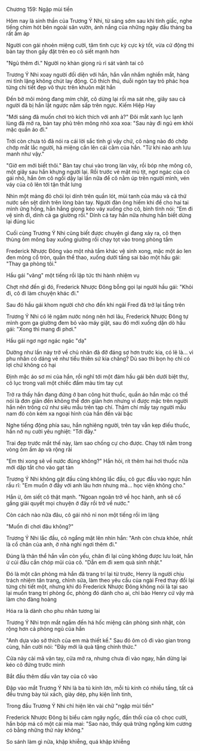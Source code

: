 




Chương 159: Ngập mùi tiền

Hôm nay là sinh thần của Trương Ý Nhi, từ sáng sớm sau khi tỉnh giấc, nghe tiếng chim hót bên ngoài sân vườn, ánh nắng của những ngày đầu tháng ba rất ấm áp

Người con gái nhoẻn miệng cười, tâm tình cực kỳ cực kỳ tốt, vừa cử động thì bàn tay thon gầy đặt trên eo cô siết mạnh hơn

"Ngủ thêm đi." Người nọ khàn giọng rủ rỉ sát vành tai cô

Trương Ý Nhi xoay người đối diện với hắn, hắn vẫn nhắm nghiền mắt, hàng mi tĩnh lặng không chút lay động. Cô thích thú, duỗi ngón tay trỏ phác họa từng chi tiết đẹp vô thực trên khuôn mặt hắn

Đến bờ môi mỏng đang mím chặt, cô dừng lại rồi ma sát nhẹ, giây sau cả người đã bị hắn lật ngược nằm sấp trên ngực. Kiếm Hiệp Hay

"Mới sáng đã muốn chơi trò kích thích với anh à?" Đôi mắt xanh lục lạnh lùng đã mở ra, bàn tay phủ trên mông nhỏ xoa xoa: "Sau này đi ngủ em khỏi mặc quần áo đi."

Trời còn chưa tỏ đã nói ra cái lời sắc tình gì vậy chứ, cô nàng nào đó chớp chớp mắt lắc người, há miệng cắn lên cái cằm của hắn. "Từ khi nào anh lưu manh như vậy."

"Giờ em mới biết thôi." Bàn tay chui vào trong làn váy, rồi bóp nhẹ mông cô, một giây sau hắn khựng người lại. Rồi trước vẻ mặt mù tịt, ngơ ngác của cô gái nhỏ, hắn ôm cô ngồi dậy lại lần nữa để cô nằm úp trên người mình, vén váy của cô lên tới tận thắt lưng

Nhìn một mảng đỏ chói lọi dính trên quần lót, mùi tanh của máu và cả thứ nước sền sệt dính trên lòng bàn tay. Người đàn ông hiếm khi để cho hai tai mình ửng hồng, hắn hắng giọng kéo váy xuống cho cô, bình tĩnh nói: "Em đi vệ sinh đi, dính cả ga giường rồi." Dính cả tay hắn nữa nhưng hắn biết dừng lại đúng lúc

Cuối cùng Trương Ý Nhi cũng biết được chuyện gì đang xảy ra, cô thẹn thùng ôm mông bay xuống giường rồi chạy tọt vào trong phòng tắm

Frederick Nhược Đông vào một nhà tắm khác vệ sinh xong, mặc một áo len đen mỏng cổ tròn, quần thể thao, xuống dưới tầng sai bảo một hầu gái: "Thay ga phòng tôi."

Hầu gái "vâng" một tiếng rồi lập tức thi hành nhiệm vụ

Chợt nhớ đến gì đó, Frederick Nhược Đông bỗng gọi lại người hầu gái: "Khỏi đi, cô đi làm chuyện khác đi."

Sau đó hầu gái khom người chờ cho đến khi ngài Fred đã trở lại tầng trên

Trương Ý Nhi có lẽ ngâm nước nóng nên hơi lâu, Frederick Nhược Đông tự mình gom ga giường đem bỏ vào máy giặt, sau đó mới xuống dặn dò hầu gái: "Xong thì mang đi phơi."

Hầu gái ngơ ngơ ngác ngác "dạ"

Dường như lần này trở về chủ nhân đã đỡ đáng sợ hơn trước kia, có lẽ là... vì phu nhân có dáng vẻ như tiểu thiên sứ kia chăng? Dù sao thì bọn họ chỉ có lợi chứ không có hại

Định mặc áo sơ mi của hắn, rồi nghĩ tới một đám hầu gái bên dưới biệt thự, cô lục trong vali một chiếc đầm màu tím tay cụt

Trở ra thấy hắn đang đứng ở ban công hút thuốc, quần áo hắn mặc có thể nói là đơn giản đến không thể đơn giản hơn nhưng vì được mặc trên người hắn nên trông cứ như siêu mẫu trên tạp chí. Thậm chí mấy tay người mẫu nam đó còn kém xa ngoại hình của hắn đến vài bậc

Nghe tiếng động phía sau, hắn nghiêng người, trên tay vẫn kẹp điếu thuốc, hắn nở nụ cười yêu nghiệt: "Tới đây."

Trai đẹp trước mắt thế này, làm sao chống cự cho được. Chạy tới nằm trong vòng ôm ấm áp và rộng rãi

"Em thi xong sẽ về nước đúng không?" Hắn hỏi, rít thêm hai hơi thuốc nữa mới dập tắt cho vào gạt tàn

Trương Ý Nhi không gật đầu cũng không lắc đầu, cô gục đầu vào ngực hắn rầu rĩ: "Em muốn ở đây với anh lâu hơn nhưng mà... học viện không cho."

Hắn ừ, ôm siết cô thật mạnh. "Ngoan ngoãn trở về học hành, anh sẽ cố gắng giải quyết mọi chuyện ở đây rồi trở về nước."

Còn cách nào nữa đâu, cô gái nhỏ nỉ non một tiếng rồi im lặng

"Muốn đi chơi đâu không?"

Trương Ý Nhi lắc đầu, cô ngẩng mặt lên nhìn hắn: "Anh còn chưa khỏe, nhất là cổ chân của anh, ở nhà nghỉ ngơi thêm đi."

Đúng là thân thể hắn vẫn còn yếu, chân đi lại cũng không được lưu loát, hắn ừ cúi đầu cắn chóp mũi của cô. "Dẫn em đi xem quà sinh nhật."

Đó là một căn phòng mà hắn đã trang trí lại từ trước, Henry là người chịu trách nhiệm tân trang, chỉnh sửa, làm theo yêu cầu của ngài Fred thay đổi lại từng chi tiết một, nhưng khi đó Frederick Nhược Đông không nói là tại sao lại muốn trang trí phòng ốc, phòng đó dành cho ai, chỉ bảo Henry cứ vậy mà làm cho đàng hoàng

Hóa ra là dành cho phu nhân tương lai

Trương Ý Nhi trợn mắt ngắm đến há hốc miệng căn phòng sinh nhật, còn rộng hơn cả phòng ngủ của hắn

"Anh dựa vào sở thích của em mà thiết kế." Sau đó ôm cô đi vào gian trong cùng, hắn cười nói: "Đây mới là quà tặng chính thức."

Cửa này cài mã vân tay, cửa mở ra, nhưng chưa đi vào ngay, hắn dừng lại kéo cô đứng trước mình

Bắt đầu thêm dấu vân tay của cô vào

Đập vào mắt Trương Ý Nhi là ba tủ kính lớn, mỗi tủ kính có nhiều tầng, tất cả đều trưng bày túi xách, giày dép, phụ kiện linh tinh,

Trong đầu Trương Ý Nhi chỉ hiện lên vài chữ "ngập mùi tiền"

Frederick Nhược Đông bị biểu cảm ngây ngốc, đần thối của cô chọc cười, hắn bóp má cô một cái mỉa mai: "Sao nào, thấy quả trứng ngỗng kim cương có bằng những thứ này không."

So sánh làm gì nữa, khập khiễng, quá khập khiễng




